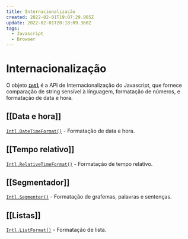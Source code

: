 ```yaml
---
title: Internacionalização
created: 2022-02-01T19:07:29.805Z
update: 2022-02-01T20:18:09.360Z
tags: 
  - Javascript
  - Browser
---
```


# Internacionalização

O objeto [**`Intl`**](https://developer.mozilla.org/en-US/docs/Web/JavaScript/Reference/Global_Objects/Intl) é a API de Internacionalização do Javascript, que fornece comparação de string sensível à línguagem, formatação de números, e formatação de data e hora.

## [[Data e hora]]

[`Intl.DateTimeFormat()`](https://developer.mozilla.org/en-US/docs/Web/JavaScript/Reference/Global_Objects/Intl/DateTimeFormat/DateTimeFormat) - Formatação de data e hora.

## [[Tempo relativo]]

[`Intl.RelativeTimeFormat()`](https://developer.mozilla.org/en-US/docs/Web/JavaScript/Reference/Global_Objects/Intl/RelativeTimeFormat/RelativeTimeFormat) - Formatação de tempo relativo.

## [[Segmentador]]

[`Intl.Segmenter()`](https://developer.mozilla.org/en-US/docs/Web/JavaScript/Reference/Global_Objects/Intl/Segmenter) - Formatação de grafemas, palavras e sentenças.

## [[Listas]]

[`Intl.ListFormat()`](https://developer.mozilla.org/en-US/docs/Web/JavaScript/Reference/Global_Objects/Intl/ListFormat/ListFormat) - Formatação de lista.


